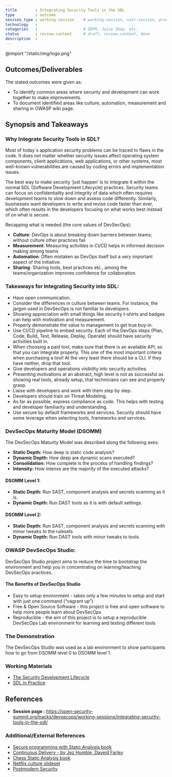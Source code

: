 ```yaml
---
title        : Integrating Security Tools in the SDL
type         : outcome
session_type : working-session    # working-session, user-session, product-sesssion
technology   :
categories   :                    # GDPR, Juice Shop, etc.
status       : review-content     # draft, review-content, done
description  :
---
```


@import "/static/img/logo.png"

## Outcomes/Deliverables
The stated outcomes were given as:

- To identify common areas where security and development can work together to make improvements.
- To document identified areas like culture, automation, measurement and sharing in OWASP wiki page.

## Synopsis and Takeaways

### Why Integrate Security Tools in SDL?
Most of today´s application security problems can be traced to flaws in the code. It does not matter whether security issues affect operating system components, client applications, web applications, or other systems, most well-known vulnerabilities are caused by coding errors and implementation issues.

The best way to make security ‘just happen’ is to integrate it within the normal SDL (Software Development Lifecycle) practices. Security teams can focus on confidentiality and integrity of data which often requires development teams to slow down and assess code differently. Similarly, businesses want developers to write and revise code faster than ever, which often results in the developers focusing on what works best instead of on what is secure.

Recapping what is needed (the core values of DevSecOps):

- **Culture**: DevOps is about breaking down barriers between teams; without culture other practices fail
- **Measurement**: Measuring activities in CI/CD helps in informed decision making among teams
- **Automation**: Often mistaken as DevOps itself but a very important aspect of the initiative. 
- **Sharing**: Sharing tools, best practices etc., among the teams/organization improves confidence for collaboration.


### Takeaways for Integrating Security into SDL:
 
- Have open communication.
- Consider the differences in culture between teams. For instance, the jargon used in DevSecOps is not familiar to developers.
- Showing appreciation with small things like security t-shirts and badges can help with motivation and measurement.
- Properly demonstrate the value to management to get true buy-in.
- Use CI/CD pipeline to embed security. Each of the DevOps steps (Plan, Code, Build, Test, Release, Deplay, Operate) should have security activities built in. 
- When choosing a paid tool, make sure that there is an available API, so that you can integrate properly. This one of the most important criteria when purchasing a tool! At the very least there should be a CLI. If they have neither, drop that tool.
- Give developers and operations visibility into security activities.
- Presenting motivations at an abstract, high level is not as successful as showing real tools, already setup, that technicians can see and properly grasp.
- Liaise with developers and work with them step by step.
- Developers should train on Threat Modeling.
- As far as possible, express compliance as code. This helps with testing and developer familiarity and understanding.
- Use secure by default frameworks and services. Security should have some leverage when selecting tools, frameworks and services.

### DevSecOps Maturity Model (DSOMM)
The DevSecOps Maturity Model was described along the following axes:

- **Static Depth:** How deep is static code analysis?
- **Dynamic Depth:** How deep are dynamic scans executed?
- **Consolidation:** How complete is the process of handling findings?
- **Intensity:** How intense are the majority of the executed attacks?

#### DSOMM Level 1:

- **Static Depth:** Run SAST, component analysis and secrets scanning as it is.
- **Dynamic Depth:** Run DAST tools as it is with default settings.

#### DSOMM Level 2:

- **Static Depth:** Run SAST, component analysis and secrets scanning with minor tweaks to the rulesets 
- **Dynamic Depth:** Run DAST tools with minor tweaks to tools.


### OWASP DevSecOps Studio:
DevSecOps Studio project aims to reduce the time to bootstrap the environment and help you in concentrating on learning/teaching DevSecOps practices. 

#### The Benefits of DevSecOps Studio 

- Easy to setup environment - takes only a few minutes to setup and start with just one command (“vagrant up”)
- Free & Open Source Software - this project is free and open software to help more people learn about DevSecOps
- Reproducible - the aim of this project is to setup a reproducible DevSecOps Lab environment for learning and testing different tools

### The Demonstration
The DevSecOps Studio was used as a lab environment to show participants how to go from DSOMM level 0 to DSOMM level 1. 

### Working Materials

- [The Security Development Lifecycle](https://www.owasp.org/images/7/78/OWASP_AppSec_Research_2010_Keynote_2_by_Lipner.pdf)
- [SDL in Practice](https://www.owasp.org/images/4/45/SDL_in_practice.pdf)


## References
- **Session page :** https://open-security-summit.org/tracks/devsecops/working-sessions/integrating-security-tools-in-the-sdl/

### Additional/External References

* [Secure programming with Static Analysis book](https://www.e-reading.club/bookreader.php/142130/Secure_programming_with_Static_Analysis.pdf)
* [Continuous Delivery - by Jez Humble, Daveid Farley](http://www.synchronit.com/downloads/Continuous%20Delivery%20-%20Reliable%20Software%20Releases%20Through%20Build,%20Test%20And%20Deployment%20Automation.pdf)
* [Chess Static Analysis book](https://www.e-reading.club/bookreader.php/142130/Secure_programming_with_Static_Analysis.pdf)
* [Netflix culture slideset](https://www.slideshare.net/BarbaraGill3/netflix-culture-deck)
* [Postmodern Security](https://postmodernsecurity.com/)
